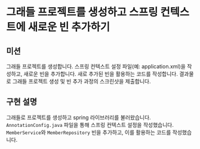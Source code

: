 # 그래들 프로젝트를 생성하고 스프링 컨텍스트에 새로운 빈 추가하기

## 미션
그래들 프로젝트를 생성합니다. 스프링 컨텍스트 설정 파일(예: application.xml)을 작성하고, 새로운 빈을 추가합니다. 새로 추가된 빈을 활용하는 코드를 작성합니다. 결과물로 그래들 프로젝트 생성 및 빈 추가 과정의 스크린샷을 제출합니다.

## 구현 설명
그래들로 프로젝트를 생성하고 spring 라이브러리를 불러왔습니다. `AnnotationConfig.java` 파일을 통해 스프링 컨텍스트 설정을 작성했습니다. `MemberService`와 `MemberRepository` 빈을 추가하고, 이를 활용하는 코드를 작성했습니다.
